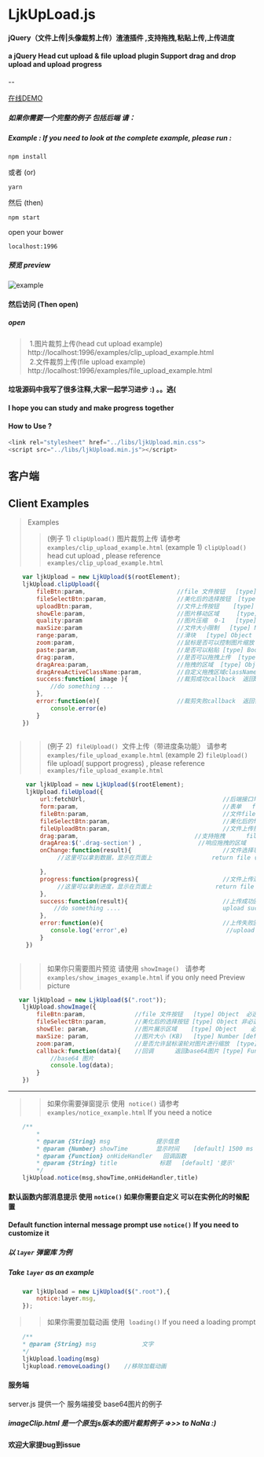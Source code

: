  # LjkUpLoad.js
 
 #### jQuery（文件上传|头像裁剪上传）渣渣插件 ,支持拖拽,粘贴上传,上传进度<br/>
 #### a jQuery Head cut upload & file upload plugin Support drag and drop upload and upload progress
--

[在线DEMO](https://lijinke666.github.io/LjkUpLoad/.js)

##### 如果你需要一个完整的例子 包括后端 请：
##### Example : If you need to look at the complete example, please run :
```
npm install
```
或者 (or)
```
yarn
```
然后 (then)
```
npm start
```

open your bower
```
localhost:1996
```

##### 预览 preview

![example](https://github.com/lijinke666/LjkUpLoad/blob/master/ljkUpload.gif)

#### 然后访问 (Then open)

##### open
>
>  1.图片裁剪上传(head cut upload example) http://localhost:1996/examples/clip_upload_example.html <br/>
>  2.文件裁剪上传(file upload example) http://localhost:1996/examples/file_upload_example.html
  
  
#### 垃圾源码中我写了很多注释,大家一起学习进步 :) 。。逃(
#### I hope you can study and make progress together


#### How to Use ?

```javascript
<link rel="stylesheet" href="../libs/ljkUpload.min.css">
<script src="../libs/ljkUpload.min.js"></script>
```

## 客户端
## Client Examples

> Examples
>> (例子 1)  `clipUpload()`  图片裁剪上传   请参考 `examples/clip_upload_example.html`
>> (example 1) `clipUpload()` head cut upload , please reference `examples/clip_upload_example.html`
>>>

```javascript
    var ljkUpload = new LjkUpload($(rootElement);
    ljkUpload.clipUpload({
        fileBtn:param,                          //file 文件按钮   [type] Object  必选
        fileSelectBtn:param,                    //美化后的选择按钮  [type] Object  非必选
        uploadBtn:param,                        //文件上传按钮    [type] Object  必选
        showEle:param,                          //图片移动区域     [type] Object  必选
        quality:param                           //图片压缩  0-1   [type] Number [default] 0.92  非必选 不填格式为png 选了格式为jpg
        maxSize:param                           //文件大小限制   [type] Number [default] 1024kb  [unit] KB 非必选
        range:param,                            //滑块   [type] Object 非必选
        zoom:param,                             //鼠标是否可以控制图片缩放  [type] Boolean [default] true 非必选
        paste:param,                            //是否可以粘贴 [type] Boolean ][default] true 非必选
        drag:param,                             //是否可以拖拽上传  [type] Boolean [default] true  非必选        
        dragArea:param,                         //拖拽的区域  [type] Object  如果不需要 这个参数可不传 drag 传 false drag 为 false时 非必选
        dragAreaActiveClassName:param,          //自定义拖拽区域className [type] String [default] 'dragActive'
        success:function( image ){              //裁剪成功callback  返回base64图片 [type] Function  非必选
            //do something ...
        },
        error:function(e){                      //裁剪失败callback  返回错误信息     clip error callback return error message  [type] Function   非必选
            console.error(e)
        }    
    })
    
```


>> (例子 2)  `fileUpload()`  文件上传（带进度条功能）  请参考 `examples/file_upload_example.html`
>> (example 2) `fileUpload()` file upload( support progress) , please reference `examples/file_upload_example.html`
>>>

```javascript
     var ljkUpload = new LjkUpload($(rootElement);
     ljkUpload.fileUpload({
         url:fetchUrl,                                       //后端接口地址  The back-end interface address  [type] String  is required
         form:param,                                         //表单   form  [type] Object is required
         fileBtn:param,                                      //文件file按钮   your file btn [type] Object is required
         fileSelectBtn:param,                                //美化后的file选择按钮 可不选    To replace the native button  (Not a choice)
         fileUploadBtn:param,                                //文件上传按钮   file upload button [type] object is required
         drag:param,                                 //支持拖拽      file is drag 默认true [type] boolean [default] true    
         dragArea:$('.drag-section') ,                //响应拖拽的区域    file dragArea [type] Object 
         onChange:function(result){                          //文件选择事件  返回一个对象，分别是文件的 size,type,name,流  [type] Function
              //这里可以拿到数据，显示在页面上                 return file (size | type | name)

         },
         progress:function(progress){                        //文件上传进度事件  返回文件的       //上传进度
              //这里可以拿到进度，显示在页面上                  return file upload pregress
         },
         success:function(result){                           //上传成功回调    返回后端传过来的response
             //do something ....                             upload success callback return response
         },
         error:function(e){                                  //上传失败回调    返回错误信息
            console.log('error',e)                            //upload error callback return error message
         }
     })
     
```



>> 如果你只需要图片预览  请使用 `showImage()`    请参考 `examples/show_images_example.html`
>> if you only need Preview picture
>>>
```javascript
   var ljkUpload = new LjkUpload($(".root"));
    ljkUpload.showImage({
        fileBtn:param,              //file 文件按钮   [type] Object  必选
        fileSelectBtn:param,        //美化后的选择按钮 [type] Object 非必选
        showEle: param,             //图片展示区域    [type] Object    必选
        maxSize: param,             //图片大小 (KB)   [type] Number [default] 1024kb  非必选
        zoom:param,                 //是否允许鼠标滚轮对图片进行缩放  [type] Boolean [default] false 非必选
        callback:function(data){    //回调      返回base64图片 [type] Function 非必选
            //base64 图片
            console.log(data);
        }
    })
```

***

>> 如果你需要弹窗提示 使用  `notice()`  请参考 `examples/notice_example.html`
>> If you need a notice 
>>>   
```javascript
    /**
        *
        * @param {String} msg             提示信息    
        * @param {Number} showTime        显示时间    [default] 1500 ms
        * @param {Function} onHideHandler   回调函数
        * @param {String} title            标题   [default] '提示'
        */
    ljkUpload.notice(msg,showTime,onHideHandler,title)
```

#### 默认函数内部消息提示 使用 `notice()` 如果你需要自定义 可以在实例化的时候配置
#### Default function internal message prompt use `notice()` If you need to customize it 
##### 以 `layer` 弹窗库 为例
##### Take `layer` as an example
```javascript
    var ljkUpload = new LjkUpload($(".root"),{
        notice:layer.msg,
    });
```



>> 如果你需要加载动画 使用  `loading()` 
>> If you need a loading prompt
>>>   
```javascript
    /**
    * @param {String} msg             文字
    */
    ljkUpload.loading(msg)
    ljkupload.removeLoading()    //移除加载动画
```

    
#### 服务端
server.js
提供一个 服务端接受 base64图片的例子
##### imageClip.html 是一个原生js版本的图片裁剪例子 =>>> to NaNa :)

#### 欢迎大家提bug到issue
